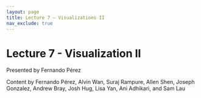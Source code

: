 ```yaml
---
layout: page
title: Lecture 7 – Visualizations II
nav_exclude: true
---
```


# Lecture 7 - Visualization II

Presented by Fernando Pérez

Content by Fernando Pérez, Alvin Wan, Suraj Rampure, Allen Shen, Joseph Gonzalez, Andrew Bray, Josh Hug, Lisa Yan, Ani Adhikari, and Sam Lau


